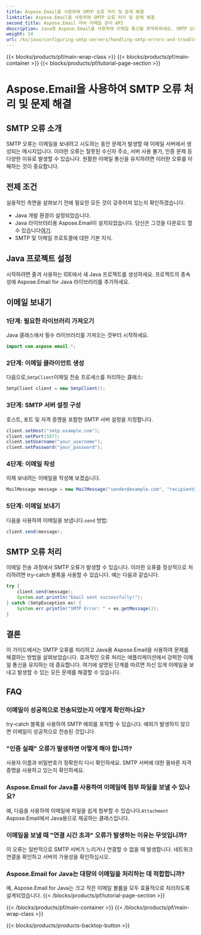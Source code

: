 ```yaml
---
title: Aspose.Email을 사용하여 SMTP 오류 처리 및 문제 해결
linktitle: Aspose.Email을 사용하여 SMTP 오류 처리 및 문제 해결
second_title: Aspose.Email 자바 이메일 관리 API
description: Java용 Aspose.Email을 사용하여 이메일 통신을 최적화하세요. SMTP 오류를 처리하고 효과적으로 문제를 해결하는 방법을 알아보세요.
weight: 14
url: /ko/java/configuring-smtp-servers/handling-smtp-errors-and-troubleshooting/
---
```


{{< blocks/products/pf/main-wrap-class >}}
{{< blocks/products/pf/main-container >}}
{{< blocks/products/pf/tutorial-page-section >}}

# Aspose.Email을 사용하여 SMTP 오류 처리 및 문제 해결


## SMTP 오류 소개

SMTP 오류는 이메일을 보내려고 시도하는 동안 문제가 발생할 때 이메일 서버에서 생성되는 메시지입니다. 이러한 오류는 잘못된 수신자 주소, 서버 사용 불가, 인증 문제 등 다양한 이유로 발생할 수 있습니다. 원활한 이메일 통신을 유지하려면 이러한 오류를 이해하는 것이 중요합니다.

## 전제 조건

실용적인 측면을 살펴보기 전에 필요한 모든 것이 갖추어져 있는지 확인하겠습니다.

- Java 개발 환경이 설정되었습니다.
-  Java 라이브러리용 Aspose.Email이 설치되었습니다. 당신은 그것을 다운로드 할 수 있습니다[여기](https://releases.aspose.com/email/java/).
- SMTP 및 이메일 프로토콜에 대한 기본 지식.

## Java 프로젝트 설정

시작하려면 즐겨 사용하는 IDE에서 새 Java 프로젝트를 생성하세요. 프로젝트의 종속성에 Aspose.Email for Java 라이브러리를 추가하세요.

## 이메일 보내기

### 1단계: 필요한 라이브러리 가져오기

Java 클래스에서 필수 라이브러리를 가져오는 것부터 시작하세요.

```java
import com.aspose.email.*;
```

### 2단계: 이메일 클라이언트 생성

 다음으로,`SmtpClient`이메일 전송 프로세스를 처리하는 클래스:

```java
SmtpClient client = new SmtpClient();
```

### 3단계: SMTP 서버 설정 구성

호스트, 포트 및 자격 증명을 포함한 SMTP 서버 설정을 지정합니다.

```java
client.setHost("smtp.example.com");
client.setPort(587);
client.setUsername("your_username");
client.setPassword("your_password");
```

### 4단계: 이메일 작성

이제 보내려는 이메일을 작성해 보겠습니다.

```java
MailMessage message = new MailMessage("sender@example.com", "recipient@example.com", "Subject", "Body of the email.");
```

### 5단계: 이메일 보내기

 다음을 사용하여 이메일을 보냅니다.`send` 방법:

```java
client.send(message);
```

## SMTP 오류 처리

이메일 전송 과정에서 SMTP 오류가 발생할 수 있습니다. 이러한 오류를 정상적으로 처리하려면 try-catch 블록을 사용할 수 있습니다. 예는 다음과 같습니다.

```java
try {
    client.send(message);
    System.out.println("Email sent successfully!");
} catch (SmtpException ex) {
    System.err.println("SMTP Error: " + ex.getMessage());
}
```

## 결론

이 가이드에서는 SMTP 오류를 처리하고 Java용 Aspose.Email을 사용하여 문제를 해결하는 방법을 살펴보았습니다. 효과적인 오류 처리는 애플리케이션에서 강력한 이메일 통신을 유지하는 데 중요합니다. 여기에 설명된 단계를 따르면 자신 있게 이메일을 보내고 발생할 수 있는 모든 문제를 해결할 수 있습니다.

## FAQ

### 이메일이 성공적으로 전송되었는지 어떻게 확인하나요?

try-catch 블록을 사용하여 SMTP 예외를 포착할 수 있습니다. 예외가 발생하지 않으면 이메일이 성공적으로 전송된 것입니다.

### "인증 실패" 오류가 발생하면 어떻게 해야 합니까?

사용자 이름과 비밀번호가 정확한지 다시 확인하세요. SMTP 서버에 대한 올바른 자격 증명을 사용하고 있는지 확인하세요.

### Aspose.Email for Java를 사용하여 이메일에 첨부 파일을 보낼 수 있나요?

 예, 다음을 사용하여 이메일에 파일을 쉽게 첨부할 수 있습니다.`Attachment` Aspose.Email에서 Java용으로 제공하는 클래스입니다.

### 이메일을 보낼 때 "연결 시간 초과" 오류가 발생하는 이유는 무엇입니까?

이 오류는 일반적으로 SMTP 서버가 느리거나 연결할 수 없을 때 발생합니다. 네트워크 연결을 확인하고 서버의 가용성을 확인하십시오.

### Aspose.Email for Java는 대량의 이메일을 처리하는 데 적합합니까?

예, Aspose.Email for Java는 크고 작은 이메일 볼륨을 모두 효율적으로 처리하도록 설계되었습니다.
{{< /blocks/products/pf/tutorial-page-section >}}

{{< /blocks/products/pf/main-container >}}
{{< /blocks/products/pf/main-wrap-class >}}

{{< blocks/products/products-backtop-button >}}
